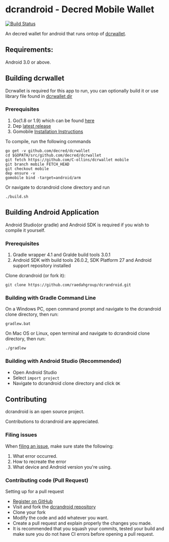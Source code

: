 # dcrandroid - Decred Mobile Wallet
[![Build Status](https://travis-ci.org/raedahgroup/dcrandroid.svg?branch=master)](https://travis-ci.org/raedahgroup/dcrandroid)

An decred wallet for android that runs ontop of [dcrwallet](https://github.com/decred/dcrwallet).

## Requirements:
Android 3.0 or above.

## Building dcrwallet
Dcrwallet is required for this app to run, you can optionally build it or use library file found in [dcrwallet dir](https://github.com/C-ollins/dcrandroid/tree/master/dcrwallet)

### Prerequisites
1. Go(1.8 or 1.9) which can be found [here](http://golang.org/doc/install)
2. Dep [latest release](https://github.com/golang/dep/releases)
3. Gomobile [Installation Instructions](https://github.com/golang/go/wiki/Mobile#tools)

To compile, run the following commands

    go get -v github.com/decred/dcrwallet
    cd $GOPATH/src/github.com/decred/dcrwallet
    git fetch https://github.com/C-ollins/dcrwallet mobile
    git branch mobile FETCH_HEAD
    git checkout mobile
    dep ensure -v
    gomobile bind -target=android/arm
Or navigate to dcrandroid clone directory and run

    ./build.sh

## Building Android Application
Android Studio(or gradle) and Android SDK is required if you wish to compile it yourself.

### Prerequisites
1. Gradle wrapper 4.1 and Gralde build tools 3.0.1
2. Android SDK with build tools 26.0.2, SDK Platform 27 and Android support repository installed

Clone dcrandroid (or fork it):

    git clone https://github.com/raedahgroup/dcrandroid.git
### Building with Gradle Command Line
On a Windows PC, open command prompt and navigate to the dcrandroid clone directory, then run:
    
    gradlew.bat

On Mac OS or Linux, open terminal and navigate to dcrandroid clone directory, then run:

    ./gradlew

### Building with Android Studio (Recommended)
* Open Android Studio
* Select `import project`
* Navigate to dcrandroid clone directory and click `OK`
## Contributing
dcrandroid is an open source project.

Contributions to dcrandroid are appreciated.
### Filing issues
When [filing an issue](https://github.com/raedahgroup/dcrandroid/issues/new), make sure state the following:
1. What error occurred.
2. How to recreate the error
3. What device and Android version you're using.
### Contributing code (Pull Request)
Setting up for a pull request
* [Register on GitHub](http://github.com)
* Visit and fork the [dcrandroid repository](https://github.com/raedahgroup/dcrandroid)
* Clone your fork
* Modify the code and add whatever you want.
* Create a pull request and explain properly the changes you made.
* It is recommended that you squash your commits, tested your build and make sure you do not have CI errors before opening a pull request.
